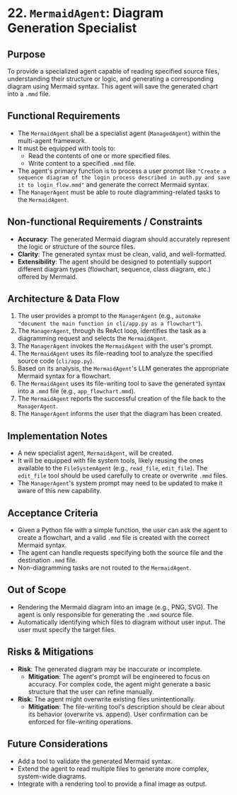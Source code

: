 # 22. `MermaidAgent`: Diagram Generation Specialist

## Purpose
To provide a specialized agent capable of reading specified source files, understanding their structure or logic, and generating a corresponding diagram using Mermaid syntax. This agent will save the generated chart into a `.mmd` file.

## Functional Requirements
- The `MermaidAgent` shall be a specialist agent (`ManagedAgent`) within the multi-agent framework.
- It must be equipped with tools to:
    - Read the contents of one or more specified files.
    - Write content to a specified `.mmd` file.
- The agent's primary function is to process a user prompt like `"Create a sequence diagram of the login process described in auth.py and save it to login_flow.mmd"` and generate the correct Mermaid syntax.
- The `ManagerAgent` must be able to route diagramming-related tasks to the `MermaidAgent`.

## Non-functional Requirements / Constraints
- **Accuracy**: The generated Mermaid diagram should accurately represent the logic or structure of the source files.
- **Clarity**: The generated syntax must be clean, valid, and well-formatted.
- **Extensibility**: The agent should be designed to potentially support different diagram types (flowchart, sequence, class diagram, etc.) offered by Mermaid.

## Architecture & Data Flow
1. The user provides a prompt to the `ManagerAgent` (e.g., `automake "document the main function in cli/app.py as a flowchart"`).
2. The `ManagerAgent`, through its ReAct loop, identifies the task as a diagramming request and selects the `MermaidAgent`.
3. The `ManagerAgent` invokes the `MermaidAgent` with the user's prompt.
4. The `MermaidAgent` uses its file-reading tool to analyze the specified source code (`cli/app.py`).
5. Based on its analysis, the `MermaidAgent`'s LLM generates the appropriate Mermaid syntax for a flowchart.
6. The `MermaidAgent` uses its file-writing tool to save the generated syntax into a `.mmd` file (e.g., `app_flowchart.mmd`).
7. The `MermaidAgent` reports the successful creation of the file back to the `ManagerAgent`.
8. The `ManagerAgent` informs the user that the diagram has been created.

## Implementation Notes
- A new specialist agent, `MermaidAgent`, will be created.
- It will be equipped with file system tools, likely reusing the ones available to the `FileSystemAgent` (e.g., `read_file`, `edit_file`). The `edit_file` tool should be used carefully to create or overwrite `.mmd` files.
- The `ManagerAgent`'s system prompt may need to be updated to make it aware of this new capability.

## Acceptance Criteria
- Given a Python file with a simple function, the user can ask the agent to create a flowchart, and a valid `.mmd` file is created with the correct Mermaid syntax.
- The agent can handle requests specifying both the source file and the destination `.mmd` file.
- Non-diagramming tasks are not routed to the `MermaidAgent`.

## Out of Scope
- Rendering the Mermaid diagram into an image (e.g., PNG, SVG). The agent is only responsible for generating the `.mmd` source file.
- Automatically identifying which files to diagram without user input. The user must specify the target files.

## Risks & Mitigations
- **Risk**: The generated diagram may be inaccurate or incomplete.
  - **Mitigation**: The agent's prompt will be engineered to focus on accuracy. For complex code, the agent might generate a basic structure that the user can refine manually.
- **Risk**: The agent might overwrite existing files unintentionally.
  - **Mitigation**: The file-writing tool's description should be clear about its behavior (overwrite vs. append). User confirmation can be enforced for file-writing operations.

## Future Considerations
- Add a tool to validate the generated Mermaid syntax.
- Extend the agent to read multiple files to generate more complex, system-wide diagrams.
- Integrate with a rendering tool to provide a final image as output.
